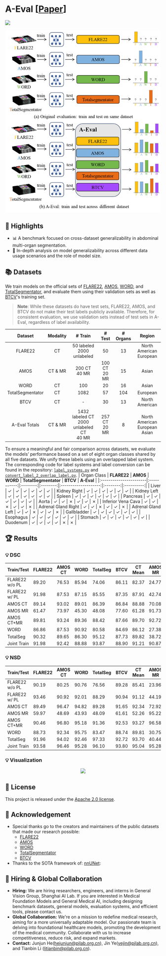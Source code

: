 # A-Eval \[[Paper](https://arxiv.org/abs/2309.03906)]
<a href="https://arxiv.org/abs/2309.03906"> <img src="https://img.shields.io/badge/eess.IV-2309.03906-b31b1b?logo=arxiv&logoColor=red"> </a>

<div align="center">
  <img src="assets/fig_overview.png" width="500">
</div>

## 🌟 Highlights
- 📊 A benchmark focused on cross-dataset generalizability in abdominal multi-organ segmentation.
- 🧠 In-depth analysis on model generalizability across different data usage scenarios and the role of model size.

## 📚 Datasets
We train models on the official sets of [FLARE22](https://flare22.grand-challenge.org/), [AMOS](https://amos22.grand-challenge.org/), [WORD](https://github.com/HiLab-git/WORD), and [TotalSegmentator](https://github.com/wasserth/TotalSegmentator), and evaluate them using their validation sets as well as [BTCV](https://www.synapse.org/#!Synapse:syn3193805/wiki/217752)'s training set.

> **Note**: While these datasets do have test sets, FLARE22, AMOS, and BTCV do not make their test labels publicly available. Therefore, for consistent evaluation, we use validation sets instead of test sets in A-Eval, regardless of label availability.

| **Dataset** | **Modality** | **# Train** | **# Test** | **# Organs** | **Region** |
|:-----------:|:------------:|:-----------:|:----------:|:------------:|:----------:|
| FLARE22     | CT           | 50 labeled <br> 2000 unlabeled | 50 | 13 | North American <br> European |
| AMOS        | CT & MR      | 200 CT <br> 40 MR | 100 CT <br> 20 MR | 15 | Asian |
| WORD        | CT           | 100          | 20         | 16           | Asian     |
| TotalSegmentator | CT       | 1082         | 57         | 104          | European  |
| BTCV        | CT           | -            | 30         | 13           | North American |
| A-Eval Totals | CT & MR    | 1432 labeled CT <br> 2000 unlabeled CT <br> 40 MR | 257 CT <br> 20 MR | 8  | North American <br> European <br> Asian |

To ensure a meaningful and fair comparison across datasets, we evaluate the models’ performance based on a set of eight organ classes shared by all five datasets. We unify these labels using an overlapped label system. The corresponding code for label systems and label conversion can be found in the repository: [`label_systems.py`](Evaluation/label_systems.py) and [`convert_label_2_overlap_label.py`](Evaluation/convert_label_2_overlap_label.py).
| Organ Class            | **FLARE22** | **AMOS** | **WORD** | **TotalSegmentator** | **BTCV** | **A-Eval** |
|:-----------------------|:-----------:|:--------:|:--------:|:--------------------:|:--------:|:----------:|
| Liver                  |      ✓      |    ✓     |    ✓     |          ✓           |    ✓     |     ✓      |
| Kidney Right           |      ✓      |    ✓     |    ✓     |          ✓           |    ✓     |     ✓      |
| Kidney Left            |      ✓      |    ✓     |    ✓     |          ✓           |    ✓     |     ✓      |
| Spleen                 |      ✓      |    ✓     |    ✓     |          ✓           |    ✓     |     ✓      |
| Pancreas               |      ✓      |    ✓     |    ✓     |          ✓           |    ✓     |     ✓      |
| Aorta                  |      ✓      |    ✓     |    ✗     |          ✓           |    ✓     |     ✗      |
| Inferior Vena Cava     |      ✓      |    ✓     |    ✗     |          ✓           |    ✓     |     ✗      |
| Adrenal Gland Right    |      ✓      |    ✓     |    ✗     |          ✓           |    ✓     |     ✗      |
| Adrenal Gland Left     |      ✓      |    ✓     |    ✗     |          ✓           |    ✓     |     ✗      |
| Gallbladder            |      ✓      |    ✓     |    ✓     |          ✓           |    ✓     |     ✓      |
| Esophagus              |      ✓      |    ✓     |    ✓     |          ✓           |    ✓     |     ✓      |
| Stomach                |      ✓      |    ✓     |    ✓     |          ✓           |    ✓     |     ✓      |
| Duodenum               |      ✓      |    ✓     |    ✓     |          ✓           |    ✗     |     ✗      |


## 🏆 Results
### 💡 DSC
| Train/Test      | FLARE22  | AMOS CT  | WORD     | TotalSeg | BTCV     | CT Mean  | AMOS MR  | All Mean  |
|-----------------|----------|----------|----------|----------|----------|----------|----------|-----------|
| FLARE22 w/o PL  | 89.20    | 76.53    | 85.94    | 74.06    | 86.11    | 82.37    | 24.77    | 72.77     |
| FLARE22 w/ PL   | 91.98    | 87.53    | 87.15    | 85.55    | 87.35    | 87.91    | 42.74    | 80.38     |
| AMOS CT         | 89.14    | 93.02    | 89.01    | 86.39    | 86.84    | 88.88    | 70.08    | 85.75     |
| AMOS MR         | 61.47    | 73.97    | 45.30    | 48.08    | 77.60    | 61.28    | 91.73    | 66.36     |
| AMOS CT+MR      | 89.81    | 93.24    | 89.36    | 88.42    | 87.66    | 89.70    | 92.72    | 90.20     |
| WORD            | 86.86    | 87.53    | 90.92    | 80.58    | 84.69    | 86.12    | 27.38    | 76.33     |
| TotalSeg        | 90.32    | 89.65    | 86.30    | 95.12    | 87.73    | 89.82    | 38.72    | 81.31     |
| Joint Train     | 91.98    | 92.42    | 88.88    | 93.87    | 88.90    | 91.21    | 90.87    | 91.15     |

### 💡 NSD
| Train/Test      | FLARE22  | AMOS CT  | WORD     | TotalSeg | BTCV     | CT Mean  | AMOS MR  | All Mean  |
|-----------------|----------|----------|----------|----------|----------|----------|----------|-----------|
| FLARE22 w/o PL  | 90.19    | 80.25    | 90.76    | 76.56    | 89.28    | 85.41    | 23.96    | 75.17     |
| FLARE22 w/ PL   | 93.46    | 90.92    | 92.01    | 88.29    | 90.94    | 91.12    | 44.19    | 83.30     |
| AMOS CT         | 89.49    | 96.47    | 94.82    | 89.28    | 91.65    | 92.34    | 72.92    | 89.11     |
| AMOS MR         | 59.97    | 48.69    | 43.93    | 48.09    | 61.61    | 52.26    | 95.22    | 59.42     |
| AMOS CT+MR      | 90.46    | 96.80    | 95.18    | 91.36    | 92.53    | 93.27    | 96.58    | 93.82     |
| WORD            | 88.73    | 92.34    | 95.75    | 83.47    | 88.74    | 89.81    | 30.75    | 79.96     |
| TotalSeg        | 91.96    | 94.02    | 92.46    | 97.33    | 92.72    | 93.70    | 40.44    | 84.82     |
| Joint Train     | 93.58    | 96.46    | 95.28    | 96.10    | 93.80    | 95.04    | 95.28    | 95.08     |

### 💡 Visualization
<div align="center">
  <img src="assets/visualization.png">
</div>

## 🎫 License
This project is released under the [Apache 2.0 license](LICENSE). 

## 🙏 Acknowledgement
- Special thanks go to the creators and maintainers of the public datasets that made our research possible:
  - [FLARE22](https://flare22.grand-challenge.org/)
  - [AMOS](https://amos22.grand-challenge.org/)
  - [WORD](https://github.com/HiLab-git/WORD)
  - [TotalSegmentator](https://github.com/wasserth/TotalSegmentator)
  - [BTCV](https://www.synapse.org/#!Synapse:syn3193805/wiki/217752)
- Thanks to the SOTA framework of: [nnUNet](https://github.com/MIC-DKFZ/nnUNet):

## 👋 Hiring & Global Collaboration
- **Hiring:** We are hiring researchers, engineers, and interns in General Vision Group, Shanghai AI Lab. If you are interested in Medical Foundation Models and General Medical AI, including designing benchmark datasets, general models, evaluation systems, and efficient tools, please contact us.
- **Global Collaboration:** We're on a mission to redefine medical research, aiming for a more universally adaptable model. Our passionate team is delving into foundational healthcare models, promoting the development of the medical community. Collaborate with us to increase competitiveness, reduce risk, and expand markets.
- **Contact:** Junjun He(hejunjun@pjlab.org.cn), Jin Ye(yejin@pjlab.org.cn), and Tianbin Li (litianbin@pjlab.org.cn).